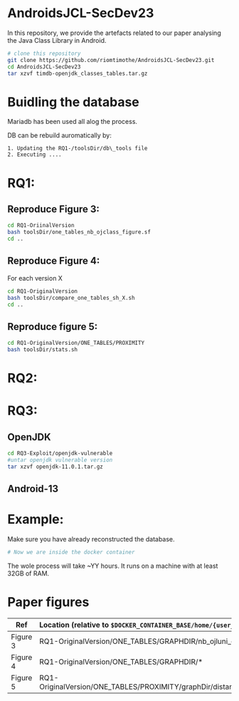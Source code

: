 # AndroidsJCL-SecDev23 
In this repository, we provide the artefacts related to our paper analysing the Java Class Library in Android.

```bash
# clone this repository
git clone https://github.com/riomtimothe/AndroidsJCL-SecDev23.git
cd AndroidsJCL-SecDev23
tar xzvf timdb-openjdk_classes_tables.tar.gz

```

# Buidling the database
Mariadb has been used all alog the process.

DB can be rebuild auromatically by:

	1. Updating the RQ1-/toolsDir/db\_tools file
	2. Executing ....


# RQ1:

## Reproduce Figure 3:
```bash
cd RQ1-OriinalVersion
bash toolsDir/one_tables_nb_ojclass_figure.sf
cd ..
```
## Reproduce Figure 4:
For each version X
```bash
cd RQ1-OriginalVersion
bash toolsDir/compare_one_tables_sh_X.sh
cd ..
```

## Reproduce figure 5:
```bash
cd RQ1-OriginalVersion/ONE_TABLES/PROXIMITY
bash toolsDir/stats.sh
```

# RQ2:

# RQ3:

## OpenJDK


```bash 
cd RQ3-Exploit/openjdk-vulnerable
#untar openjdk vulnerable version
tar xzvf openjdk-11.0.1.tar.gz

```

## Android-13

# Example:
Make sure you have already reconstructed the database.

```bash
# Now we are inside the docker container

```

The wole process will take ~YY hours. It runs on a machine with at least 32GB of RAM.

# Paper figures

|  Ref |  Location (relative to `$DOCKER_CONTAINER_BASE/home/{user_name}/`) | 
| --------- |:---------|
| Figure 3 | RQ1-OriginalVersion/ONE\_TABLES/GRAPHDIR/nb\_ojluni\_classes.pdf |
| Figure 4 | RQ1-OriginalVersion/ONE\_TABLES/GRAPHDIR/* |
| Figure 5 |  RQ1-OriginalVersion/ONE\_TABLES/PROXIMITY/graphDir/distances_area.pdf|

